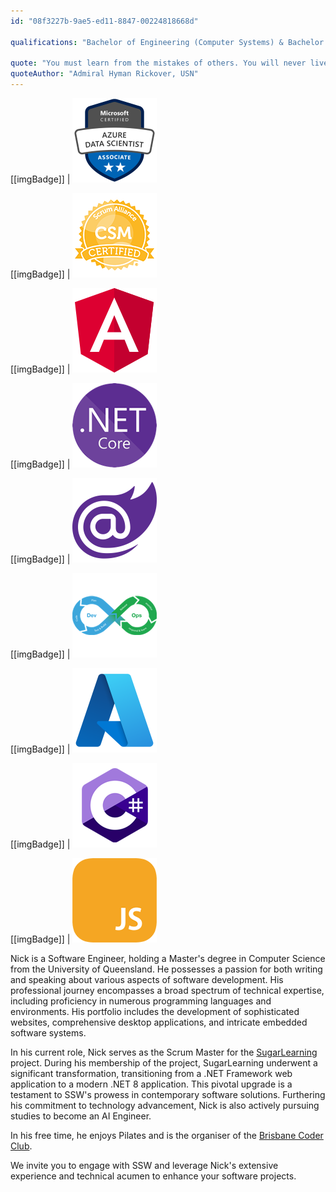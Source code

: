 ```yaml
---
id: "08f3227b-9ae5-ed11-8847-00224818668d"

qualifications: "Bachelor of Engineering (Computer Systems) & Bachelor of IT (Applied Computer Science), Master of Computer Science, Certified ScrumMaster® (CSM®)"

quote: "You must learn from the mistakes of others. You will never live long enough to make them all yourself."
quoteAuthor: "Admiral Hyman Rickover, USN"
---
```


[[imgBadge]]
| ![Microsoft Certified: Azure Data Scientist Associate](../badges/Certification-microsoft-azure-data-scientist-associate.png)

[[imgBadge]]
| ![Certified Scrum Master](../badges/Certification-scrumalliance-master.png)

[[imgBadge]]
| ![Angular](../badges/Developer-angular.png)

[[imgBadge]]
| ![.NET Core](../badges/Developer-dotnet-core.png)

[[imgBadge]]
| ![Blazor](../badges/Developer-blazor.png)

[[imgBadge]]
| ![Dev Ops](../badges/Developer-devops.png)

[[imgBadge]]
| ![Azure](../badges/Business-microsoft-azure.png)

[[imgBadge]]
| ![C#](../badges/Developer-c-sharp.png)

[[imgBadge]]
| ![Blazor](../badges/Developer-js.png)

Nick is a Software Engineer, holding a Master's degree in Computer Science from the University of Queensland. He possesses a passion for both writing and speaking about various aspects of software development. His professional journey encompasses a broad spectrum of technical expertise, including proficiency in numerous programming languages and environments. His portfolio includes the development of sophisticated websites, comprehensive desktop applications, and intricate embedded software systems.

In his current role, Nick serves as the Scrum Master for the [SugarLearning](https://my.sugarlearning.com) project. During his membership of the project, SugarLearning underwent a significant transformation, transitioning from a .NET Framework web application to a modern .NET 8 application. This pivotal upgrade is a testament to SSW's prowess in contemporary software solutions. Furthering his commitment to technology advancement, Nick is also actively pursuing studies to become an AI Engineer.

In his free time, he enjoys Pilates and is the organiser of the
[Brisbane Coder Club](https://www.meetup.com/en-AU/Brisbane-Coder-Club/).

We invite you to engage with SSW and leverage Nick's extensive experience and technical acumen to enhance your software projects.
